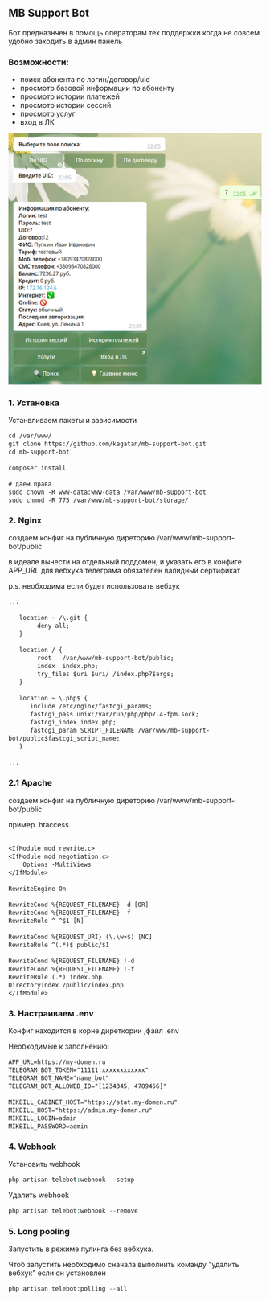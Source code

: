 

## MB Support Bot
Бот предназнчен в помощь операторам тех поддержки когда не совсем удобно заходить в админ панель


### Возможности:
 - поиск абонента по логин/договор/uid
 - просмотр базовой информации по абоненту
 - просмотр истории платежей
 - просмотр истории сессий
 - просмотр услуг
 - вход в ЛК 
 
![png image](https://github.com/kagatan/mb-support-bot/blob/master/resources/img/image.png?raw=true)

### 1. Установка

Устанвливаем пакеты и зависимости
```shell script
cd /var/www/
git clone https://github.com/kagatan/mb-support-bot.git
cd mb-support-bot

composer install

# даем права
sudo chown -R www-data:www-data /var/www/mb-support-bot
sudo chmod -R 775 /var/www/mb-support-bot/storage/

```

### 2. Nginx 

создаем конфиг на публичную диреторию
/var/www/mb-support-bot/public

в идеале вынести на отдельный поддомен, и указать его в конфиге APP_URL
для вебхука телеграма обязателен валидный сертификат
  
p.s. необходима если будет использовать вебхук

```shell script
...

   location ~ /\.git {
  	    deny all;
   }

   location / {
        root   /var/www/mb-support-bot/public;
        index  index.php;
        try_files $uri $uri/ /index.php?$args;
   }

   location ~ \.php$ {
      include /etc/nginx/fastcgi_params;
      fastcgi_pass unix:/var/run/php/php7.4-fpm.sock;
      fastcgi_index index.php;
      fastcgi_param SCRIPT_FILENAME /var/www/mb-support-bot/public$fastcgi_script_name;
   }

...

```

### 2.1 Apache

создаем конфиг на публичную диреторию
/var/www/mb-support-bot/public


пример .htaccess
```shell script

<IfModule mod_rewrite.c>
<IfModule mod_negotiation.c>
    Options -MultiViews
</IfModule>

RewriteEngine On

RewriteCond %{REQUEST_FILENAME} -d [OR]
RewriteCond %{REQUEST_FILENAME} -f
RewriteRule ^ ^$1 [N]

RewriteCond %{REQUEST_URI} (\.\w+$) [NC]
RewriteRule ^(.*)$ public/$1

RewriteCond %{REQUEST_FILENAME} !-d
RewriteCond %{REQUEST_FILENAME} !-f
RewriteRule (.*) index.php
DirectoryIndex /public/index.php
</IfModule>

```
### 3. Настраиваем .env

Конфиг находится в корне диреткории ,файл .env

Необходимые к заполнению:

```shell script
APP_URL=https://my-domen.ru
TELEGRAM_BOT_TOKEN="11111:xxxxxxxxxxxx"
TELEGRAM_BOT_NAME="name_bot"
TELEGRAM_BOT_ALLOWED_ID="[1234345, 4789456]"

MIKBILL_CABINET_HOST="https://stat.my-domen.ru"
MIKBILL_HOST="https://admin.my-domen.ru"
MIKBILL_LOGIN=admin
MIKBILL_PASSWORD=admin

```

### 4. Webhook

Установить webhook
```php
php artisan telebot:webhook --setup
```

Удалить webhook
```php
php artisan telebot:webhook --remove
```

### 5. Long pooling

Запустить в режиме пулинга без вебхука.

Чтоб запустить необходимо сначала выполнить команду 
"удалить вебхук" если он установлен
```php
php artisan telebot:polling --all
```
